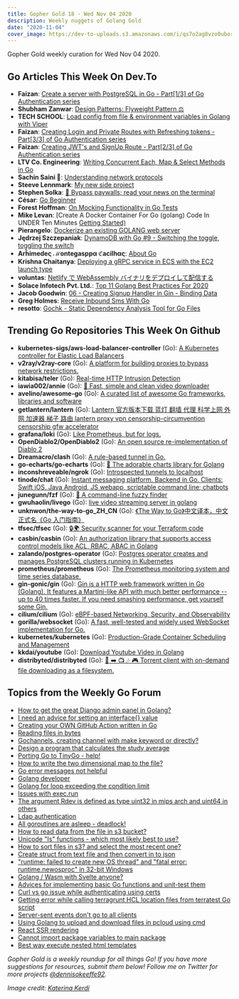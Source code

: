 ```yaml
---
title: Gopher Gold 18 - Wed Nov 04 2020
description: Weekly nuggets of Golang Gold
date: "2020-11-04"
cover_image: https://dev-to-uploads.s3.amazonaws.com/i/qs7o2ag8vzo0uborgc7v.png
---
```


Gopher Gold weekly curation for Wed Nov 04 2020.



## Go Articles This Week On Dev.To

- **Faizan**: [Create a server with PostgreSQL in Go - Part[1/3] of Go Authentication series](https://dev.to/mdfaizan7/create-a-server-with-postgresql-in-go-part-1-3-of-go-authentication-series-3127)
- **Shubham Zanwar**: [Design Patterns: Flyweight Pattern ⚖️](https://dev.to/shubhamzanwar/design-patterns-flyweight-pattern-27a1)
- **TECH SCHOOL**: [Load config from file & environment variables in Golang with Viper](https://dev.to/techschoolguru/load-config-from-file-environment-variables-in-golang-with-viper-2j2d)
- **Faizan**: [Creating Login and Private Routes with Refreshing tokens - Part[3/3] of Go Authentication series](https://dev.to/mdfaizan7/creating-login-and-private-routes-with-refreshing-tokens-part-3-3-of-go-authentication-series-2n0c)
- **Faizan**: [Creating JWT's and SignUp Route - Part[2/3] of Go Authentication series](https://dev.to/mdfaizan7/creating-jwt-s-and-signup-route-part-2-3-of-go-authentication-series-5339)
- **LTV Co. Engineering**: [Writing Concurrent Each, Map & Select Methods in Go](https://dev.to/ltvengineering/writing-concurrent-each-map-select-methods-in-go-4l97)
- **Sachin Saini 🦄**: [Understanding network protocols](https://dev.to/thetinygoat/understanding-network-protocols-68p)
- **Steeve Lennmark**: [My new side project](https://dev.to/snorkypie/my-new-side-project-3l5l)
- **Stephen Solka**: [📰 Bypass paywalls; read your news on the terminal](https://dev.to/trashhalo/bypass-paywalls-read-your-news-on-the-terminal-4a6g)
- **César**: [Go Beginner](https://dev.to/csothen/go-beginner-3j7b)
- **Forest Hoffman**: [On Mocking Functionality in Go Tests](https://dev.to/foresthoffman/on-mocking-functionality-in-go-tests-1he0)
- **Mike Levan**: [Create A Docker Container For Go (golang) Code In UNDER Ten Minutes [Getting Started)](https://dev.to/thenjdevopsguy/create-a-docker-container-for-go-golang-code-in-under-ten-minutes-getting-started-3jd9)
- **Pierangelo**: [Dockerize an existing GOLANG web server](https://dev.to/pierangelo1982/dockerize-an-existing-golang-web-server-3hf5)
- **Jędrzej Szczepaniak**: [DynamoDB with Go #9 - Switching the toggle, toggling the switch](https://dev.to/jbszczepaniak/dynamodb-with-go-9-switching-the-toggle-toggling-the-switch-p2e)
- **Arĥimedeς ℳontegasppα ℭacilhας**: [About Go](https://dev.to/cacilhas/about-go-51c1)
- **Krishna Chaitanya**: [Deploying a gRPC service in ECS with the EC2 launch type](https://dev.to/chaitan94/deploying-a-grpc-service-in-ecs-with-the-ec2-launch-type-2aa)
- **voluntas**: [Netlify で WebAssembly バイナリをデプロイして配信する](https://dev.to/voluntas/netlify-webassembly-1648)
- **Solace Infotech Pvt. Ltd.**: [Top 11 Golang Best Practices For 2020](https://dev.to/ltdsolace/top-11-golang-best-practices-for-2020-28a1)
- **Jacob Goodwin**: [06 - Creating Signup Handler in Gin - Binding Data](https://dev.to/jacobsngoodwin/creating-signup-handler-in-gin-binding-data-3kb5)
- **Greg Holmes**: [Receive Inbound Sms With Go](https://dev.to/vonagedev/receive-inbound-sms-with-go-106j)
- **resotto**: [Gochk - Static Dependency Analysis Tool for Go Files](https://dev.to/resotto/gochk-static-dependency-analysis-tool-for-go-files-4m20)



## Trending Go Repositories This Week On Github

- **kubernetes-sigs/aws-load-balancer-controller** (Go): [A Kubernetes controller for Elastic Load Balancers](https://github.com/kubernetes-sigs/aws-load-balancer-controller)
- **v2ray/v2ray-core** (Go): [A platform for building proxies to bypass network restrictions.](https://github.com/v2ray/v2ray-core)
- **kitabisa/teler** (Go): [Real-time HTTP Intrusion Detection](https://github.com/kitabisa/teler)
- **iawia002/annie** (Go): [👾 Fast, simple and clean video downloader](https://github.com/iawia002/annie)
- **avelino/awesome-go** (Go): [A curated list of awesome Go frameworks, libraries and software](https://github.com/avelino/awesome-go)
- **getlantern/lantern** (Go): [Lantern 官方版本下载 蓝灯 翻墙 代理 科学上网 外网 加速器 梯子 路由 lantern proxy vpn censorship-circumvention censorship gfw accelerator](https://github.com/getlantern/lantern)
- **grafana/loki** (Go): [Like Prometheus, but for logs.](https://github.com/grafana/loki)
- **OpenDiablo2/OpenDiablo2** (Go): [An open source re-implementation of Diablo 2](https://github.com/OpenDiablo2/OpenDiablo2)
- **Dreamacro/clash** (Go): [A rule-based tunnel in Go.](https://github.com/Dreamacro/clash)
- **go-echarts/go-echarts** (Go): [🎨 The adorable charts library for Golang](https://github.com/go-echarts/go-echarts)
- **inconshreveable/ngrok** (Go): [Introspected tunnels to localhost](https://github.com/inconshreveable/ngrok)
- **tinode/chat** (Go): [Instant messaging platform. Backend in Go. Clients: Swift iOS, Java Android, JS webapp, scriptable command line; chatbots](https://github.com/tinode/chat)
- **junegunn/fzf** (Go): [🌸 A command-line fuzzy finder](https://github.com/junegunn/fzf)
- **gwuhaolin/livego** (Go): [live video streaming server in golang](https://github.com/gwuhaolin/livego)
- **unknwon/the-way-to-go_ZH_CN** (Go): [《The Way to Go》中文译本，中文正式名《Go 入门指南》](https://github.com/unknwon/the-way-to-go_ZH_CN)
- **tfsec/tfsec** (Go): [🔒🌍 Security scanner for your Terraform code](https://github.com/tfsec/tfsec)
- **casbin/casbin** (Go): [An authorization library that supports access control models like ACL, RBAC, ABAC in Golang](https://github.com/casbin/casbin)
- **zalando/postgres-operator** (Go): [Postgres operator creates and manages PostgreSQL clusters running in Kubernetes](https://github.com/zalando/postgres-operator)
- **prometheus/prometheus** (Go): [The Prometheus monitoring system and time series database.](https://github.com/prometheus/prometheus)
- **gin-gonic/gin** (Go): [Gin is a HTTP web framework written in Go (Golang). It features a Martini-like API with much better performance -- up to 40 times faster. If you need smashing performance, get yourself some Gin.](https://github.com/gin-gonic/gin)
- **cilium/cilium** (Go): [eBPF-based Networking, Security, and Observability](https://github.com/cilium/cilium)
- **gorilla/websocket** (Go): [A fast, well-tested and widely used WebSocket implementation for Go.](https://github.com/gorilla/websocket)
- **kubernetes/kubernetes** (Go): [Production-Grade Container Scheduling and Management](https://github.com/kubernetes/kubernetes)
- **kkdai/youtube** (Go): [Download Youtube Video in Golang](https://github.com/kkdai/youtube)
- **distribyted/distribyted** (Go): [📂 ➡️ 📺 🎶 🎮 Torrent client with on-demand file downloading as a filesystem.](https://github.com/distribyted/distribyted)



## Topics from the Weekly Go Forum

- [How to get the great Django admin panel in Golang?](https://forum.golangbridge.org/t/how-to-get-the-great-django-admin-panel-in-golang/21145)
- [I need an advice for setting an interface{} value](https://forum.golangbridge.org/t/i-need-an-advice-for-setting-an-interface-value/21124)
- [Creating your OWN GitHub Action written in Go](https://forum.golangbridge.org/t/creating-your-own-github-action-written-in-go/21176)
- [Reading files in bytes](https://forum.golangbridge.org/t/reading-files-in-bytes/21146)
- [Gochannels, creating channel with make keyword or directly?](https://forum.golangbridge.org/t/gochannels-creating-channel-with-make-keyword-or-directly/21128)
- [Design a program that calculates the study average](https://forum.golangbridge.org/t/design-a-program-that-calculates-the-study-average/21131)
- [Porting Go to TinyGo - help!](https://forum.golangbridge.org/t/porting-go-to-tinygo-help/21154)
- [How to write the two dimensional map to the file?](https://forum.golangbridge.org/t/how-to-write-the-two-dimensional-map-to-the-file/21115)
- [Go error messages not helpful](https://forum.golangbridge.org/t/go-error-messages-not-helpful/21173)
- [Golang developer](https://forum.golangbridge.org/t/golang-developer/21119)
- [Golang for loop exceeding the condition limit](https://forum.golangbridge.org/t/golang-for-loop-exceeding-the-condition-limit/21130)
- [Issues with exec.run](https://forum.golangbridge.org/t/issues-with-exec-run/21113)
- [The argument Rdev is defined as type uint32 in mips arch and uint64 in others](https://forum.golangbridge.org/t/the-argument-rdev-is-defined-as-type-uint32-in-mips-arch-and-uint64-in-others/21179)
- [Ldap authentication](https://forum.golangbridge.org/t/ldap-authentication/21152)
- [All goroutines are asleep - deadlock!](https://forum.golangbridge.org/t/all-goroutines-are-asleep-deadlock/21162)
- [How to read data from the file in s3 bucket?](https://forum.golangbridge.org/t/how-to-read-data-from-the-file-in-s3-bucket/21129)
- [Unicode "Is" functions - which most likely best to use?](https://forum.golangbridge.org/t/unicode-is-functions-which-most-likely-best-to-use/21108)
- [How to sort files in s3? and select the most recent one?](https://forum.golangbridge.org/t/how-to-sort-files-in-s3-and-select-the-most-recent-one/21133)
- [Create struct from text file and then convert in to json](https://forum.golangbridge.org/t/create-struct-from-text-file-and-then-convert-in-to-json/21167)
- ["runtime: failed to create new OS thread" and "fatal error: runtime.newosproc" in 32-bit Windows](https://forum.golangbridge.org/t/runtime-failed-to-create-new-os-thread-and-fatal-error-runtime-newosproc-in-32-bit-windows/21137)
- [Golang / Wasm with Svelte anyone?](https://forum.golangbridge.org/t/golang-wasm-with-svelte-anyone/21147)
- [Advices for implementing basic Go functions and unit-test them](https://forum.golangbridge.org/t/advices-for-implementing-basic-go-functions-and-unit-test-them/21174)
- [Curl vs go issue while authenticating using certs](https://forum.golangbridge.org/t/curl-vs-go-issue-while-authenticating-using-certs/21186)
- [Getting error while calling terragrunt HCL location files from terratest Go script](https://forum.golangbridge.org/t/getting-error-while-calling-terragrunt-hcl-location-files-from-terratest-go-script/21144)
- [Server-sent events don't go to all clients](https://forum.golangbridge.org/t/server-sent-events-dont-go-to-all-clients/21160)
- [Using Golang to upload and download files in pcloud using cmd](https://forum.golangbridge.org/t/using-golang-to-upload-and-download-files-in-pcloud-using-cmd/21148)
- [React SSR rendering](https://forum.golangbridge.org/t/react-ssr-rendering/21171)
- [Cannot import package variables to main package](https://forum.golangbridge.org/t/cannot-import-package-variables-to-main-package/21193)
- [Best way execute nested html templates](https://forum.golangbridge.org/t/best-way-execute-nested-html-templates/21191)

_Gopher Gold is a weekly roundup for all things Go! If you have more suggestions for resources, submit them below! Follow me on Twitter for more projects [@dennisokeeffe92](https://twitter.com/dennisokeeffe92)._

_Image credit: [Katerina Kerdi](https://unsplash.com/@katekerdi)_
